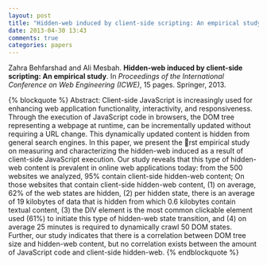 ```yaml
---
layout: post
title: "Hidden-web induced by client-side scripting: An empirical study (ICWE 2013)"
date: 2013-04-30 13:43
comments: true
categories: papers
---
```


Zahra Behfarshad and Ali Mesbah. **Hidden-web induced by client-side scripting: An empirical study**. In *Proceedings of the International Conference on Web Engineering (ICWE)*, 15 pages. Springer, 2013.

{% blockquote %}
Abstract: Client-side JavaScript is increasingly used for enhancing web
application functionality, interactivity, and responsiveness. Through the
execution of JavaScript code in browsers, the DOM tree representing a
webpage at runtime, can be incrementally updated without requiring a
URL change. This dynamically updated content is hidden from general
search engines. In this paper, we present the rst empirical study on measuring and characterizing the hidden-web induced as a result of client-side JavaScript execution. Our study reveals that this type of hidden-web
content is prevalent in online web applications today: from the 500 websites we analyzed, 95% contain client-side hidden-web content; On those websites that contain client-side hidden-web content, (1) on average, 62%
of the web states are hidden, (2) per hidden state, there is an average of
19 kilobytes of data that is hidden from which 0.6 kilobytes contain textual content, (3) the DIV element is the most common clickable element
used (61%) to initiate this type of hidden-web state transition, and (4)
on average 25 minutes is required to dynamically crawl 50 DOM states.
Further, our study indicates that there is a correlation between DOM
tree size and hidden-web content, but no correlation exists between the
amount of JavaScript code and client-side hidden-web.
{% endblockquote %}



